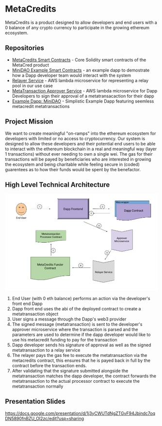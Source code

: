 # MetaCredits

MetaCredits is a product designed to allow developers and end users with a 0 balance of any crypto currency to participate in the growing ethereum ecosystem.

## Repositories

 - [MetaCredits Smart Contracts](https://github.com/MetaCredits/metacredits-contracts) - Core Solidity smart contracts of the MetaCred product
 - [MiniDAO Example Smart Contracts](https://github.com/MetaCredits/mini-dao-example/tree/master/minidao-contracts) - an example dapp to demostrate how a Dapp developer team would interact with the system
 - [Relayer Service](https://github.com/MetaCredits/microservices/tree/master/relayer) - AWS lambda microservice for representing a relay pool in our use case
 - [MetaTransaction Approver Service](https://github.com/MetaCredits/microservices/tree/master/metatransaction-approver) - AWS lambda microservice for Dapp Developers to sign their approval of a metatransacaction for their dapp
 - [Example Dapp: MiniDAO](https://github.com/MetaCredits/mini-dao-example/tree/master/minidao-dapp) - Simplistic Example Dapp featuring seemless metacredit metatransactions

## Project Mission

We want to create meaningful "on-ramps" into the ethereum ecosystem for developers with limited or no access to cryptocurrency. Our system is designed to allow these developers and their potential end users to be able to interact with the ethereum blockchain in a real and meaningful way (layer 1 transactions) without ever needing to own a single wei. The gas for their transactions will be payed by beneficiaries who are interested in growing the ecosystem and being charitable while feeling secure in (coded) guarentees as to how their funds would be spent by the benefactor.

## High Level Technical Architecture

![arch](./pics/metacredits-architecture.png)

1. End User (with 0 eth balance) performs an action via the developer's front end Dapp
2. Dapp front end uses the abi of the deployed contract to create a metatransaction object
3. User signs a message through the Dapp's web3 provider
4. The signed message (metatransaction) is sent to the developer's approver microservice where the transaction is parsed and the parameters are used to determine if the dapp developer would like to use his metacredit funding to pay for the transaction
5. Dapp developer sends his signature of approval as well as the signed metatransaction to a relay service
6. The relayer pays the gas fee to execute the metatransaction via the metacredits contract, this ensures that he is payed back in full by the contract before the transaction ends.
7. After validating that the signature submitted alongside the metatransaction matches the dapp developer, the contract forwards the metatransaction to the actual processor contract to execute the metatransaction normally

## Presentation Slides

https://docs.google.com/presentation/d/1j3yCWUTdNgZTGvF94Jbjndc7oqDN5890fnBZU_Ol2zc/edit?usp=sharing
